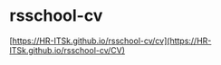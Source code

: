 # rsschool-cv

[https://HR-ITSk.github.io/rsschool-cv/cv](https://HR-ITSk.github.io/rsschool-cv/CV)
